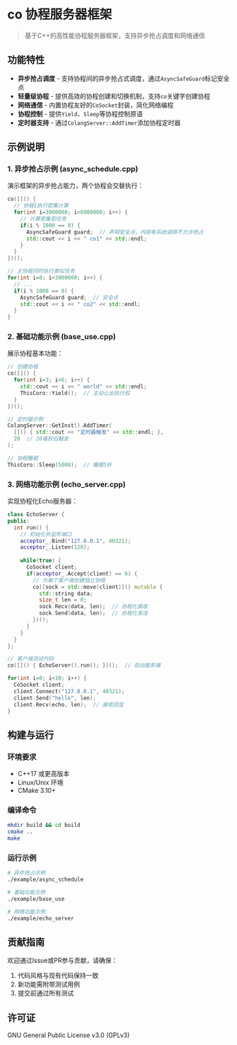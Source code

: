# co 协程服务器框架

> 基于C++的高性能协程服务器框架，支持异步抢占调度和网络通信

## 功能特性

- **异步抢占调度** - 支持协程间的异步抢占式调度，通过`AsyncSafeGuard`标记安全点
- **轻量级协程** - 提供高效的协程创建和切换机制，支持`co`关键字创建协程
- **网络通信** - 内置协程友好的`CoSocket`封装，简化网络编程
- **协程控制** - 提供`Yield`、`Sleep`等协程控制原语
- **定时器支持** - 通过`ColangServer::AddTimer`添加协程定时器

## 示例说明

### 1. 异步抢占示例 (async_schedule.cpp)

演示框架的异步抢占能力，两个协程会交替执行：

```cpp
co([]() {
  // 协程1执行密集计算
  for(int i=3000000; i<6000000; i++) {
    // 计算密集型任务
    if(i % 1000 == 0) {
      AsyncSafeGuard guard;  // 声明安全点，内部有系统调用不允许抢占
      std::cout << i << " co1" << std::endl;
    }
  }
})();

// 主协程同时执行类似任务
for(int i=0; i<3000000; i++) {
  // ...
  if(i % 1000 == 0) {
    AsyncSafeGuard guard;  // 安全点
    std::cout << i << " co2" << std::endl;
  }
}
```

### 2. 基础功能示例 (base_use.cpp)

展示协程基本功能：

```cpp
// 创建协程
co([]() {
  for(int i=3; i<6; i++) {
    std::cout << i << " world" << std::endl;
    ThisCoro::Yield();  // 主动让出执行权
  }
})();

// 定时器示例
ColangServer::GetInst().AddTimer(
  []() { std::cout << "定时器触发" << std::endl; }, 
  20  // 20毫秒后触发
);

// 协程睡眠
ThisCoro::Sleep(5000);  // 睡眠5秒
```

### 3. 网络功能示例 (echo_server.cpp)

实现协程化Echo服务器：

```cpp
class EchoServer {
public:
  int run() {
    // 初始化并监听端口
    acceptor_.Bind("127.0.0.1", 40321);
    acceptor_.Listen(128);
    
    while(true) {
      CoSocket client;
      if(acceptor_.Accept(client) == 0) {
        // 为每个客户端创建独立协程
        co([sock = std::move(client)]() mutable {
          std::string data;
          size_t len = 0;
          sock.Recv(data, len);  // 协程化接收
          sock.Send(data, len);  // 协程化发送
        })();
      }
    }
  }
};

// 客户端测试代码
co([]() { EchoServer().run(); })();  // 启动服务端

for(int i=0; i<10; i++) {
  CoSocket client;
  client.Connect("127.0.0.1", 40321);
  client.Send("hello", len);
  client.Recv(echo, len);  // 接收回显
}
```

## 构建与运行

### 环境要求
- C++17 或更高版本
- Linux/Unix 环境
- CMake 3.10+

### 编译命令
```bash
mkdir build && cd build
cmake ..
make
```

### 运行示例
```bash
# 异步抢占示例
./example/async_schedule

# 基础功能示例  
./example/base_use

# 网络功能示例
./example/echo_server
```

## 贡献指南

欢迎通过Issue或PR参与贡献，请确保：
1. 代码风格与现有代码保持一致
2. 新功能需附带测试用例
3. 提交前通过所有测试

## 许可证

GNU General Public License v3.0 (GPLv3)
